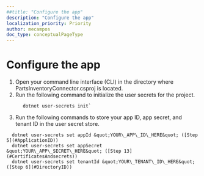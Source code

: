 ```yaml
---
##title: "Configure the app"
description: "Configure the app"
localization_priority: Priority
author: mecampos
doc_type: conceptualPageType
---
```


# Configure the app

1. Open your command line interface (CLI) in the directory where PartsInventoryConnector.csproj is located.
2. Run the following command to initialize the user secrets for the project.

```dotnetcli
      dotnet user-secrets init`
```

3. Run the following commands to store your app ID, app secret, and tenant ID in the user secret store.
  
```dotnetcli
  dotnet user-secrets set appId &quot;YOUR\_APP\_ID\_HERE&quot; ([Step 5](#ApplicationID))
  dotnet user-secrets set appSecret &quot;YOUR\_APP\_SECRET\_HERE&quot; ([Step 13](#CertificatesAndsecrets))
  dotnet user-secrets set tenantId &quot;YOUR\_TENANT\_ID\_HERE&quot; ([Step 6](#DirectoryID))
```
